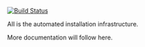 [![Build Status](https://jenkins1.ugent.be/job/AII/badge/icon)](https://jenkins1.ugent.be/job/AII/)

AII is the automated installation infrastructure.

More documentation will follow here.
